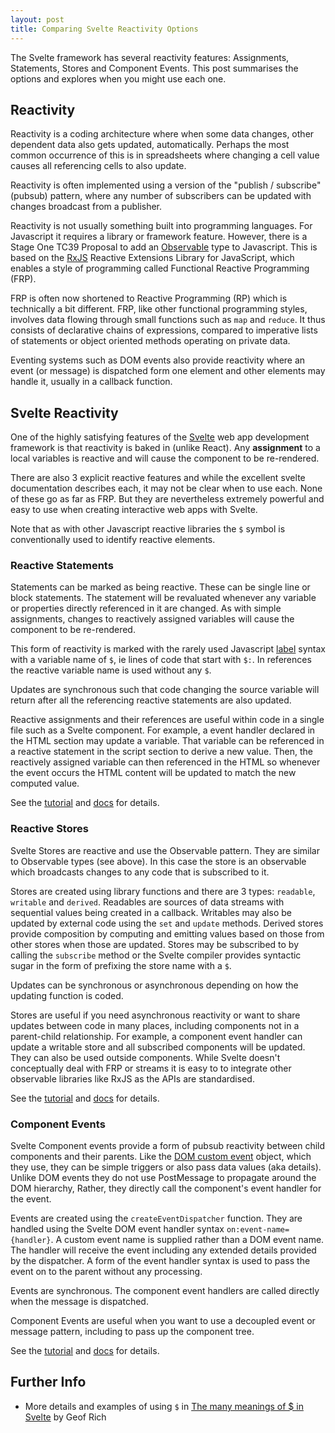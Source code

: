 ```yaml
---
layout: post
title: Comparing Svelte Reactivity Options
---
```


<div class="message"> The Svelte framework has several reactivity features: Assignments, Statements, Stores and Component Events. This post summarises the options and explores when you might use each one.
</div>

## Reactivity

Reactivity is a coding architecture where when some data changes, other dependent data also gets updated, automatically. Perhaps the most common occurrence of this is in spreadsheets where changing a cell value causes all referencing cells to also update.

Reactivity is often implemented using a version of the "publish / subscribe" (pubsub) pattern, where any number of subscribers can be updated with changes broadcast from a publisher.

Reactivity is not usually something built into programming languages. For Javascript it requires a library or framework feature. However, there is a Stage One TC39 Proposal to add an [Observable](https://github.com/tc39/proposal-observable) type to Javascript. This is based on the [RxJS](https://rxjs.dev/) Reactive Extensions Library for JavaScript, which enables a style of programming called Functional Reactive Programming (FRP).

FRP is often now shortened to Reactive Programming (RP) which is technically a bit different. FRP, like other functional programming styles, involves data flowing through small functions such as `map` and `reduce`. It thus consists of declarative chains of expressions, compared to imperative lists of statements or object oriented methods operating on private data.

Eventing systems such as DOM events also provide reactivity where an event (or message) is dispatched form one element and other elements may handle it, usually in a callback function.
## Svelte Reactivity

One of the highly satisfying features of the [Svelte](https://svelte.dev/) web app development framework is that reactivity is baked in (unlike React). Any **assignment** to a local variables is reactive and will cause the component to be re-rendered.

There are also 3 explicit reactive features and while the excellent svelte documentation describes each, it may not be clear when to use each. None of these go as far as FRP. But they are nevertheless extremely powerful and easy to use when creating interactive web apps with Svelte.

Note that as with other Javascript reactive libraries the `$` symbol is conventionally used to identify reactive elements.

### Reactive Statements

Statements can be marked as being reactive. These can be single line or block statements. The statement will be revaluated whenever any variable or properties directly referenced in it are changed. As with simple assignments, changes to reactively assigned variables will cause the component to be re-rendered.

This form of reactivity is marked with the rarely used Javascript [label](https://developer.mozilla.org/en-US/docs/Web/JavaScript/Reference/Statements/label) syntax with a variable name of `$`, ie lines of code that start with `$:`. In references the reactive variable name is used without any `$`.

Updates are synchronous such that code changing the source variable will return after all the referencing reactive statements are also updated.

Reactive assignments and their references are useful within code in a single file such as a Svelte component. For example, a event handler declared in the HTML section may update a variable.  That variable can be referenced in a reactive statement in the script section to derive a new value. Then, the reactively assigned variable can then referenced in the HTML so whenever the event occurs the HTML content will be updated to match the new computed value.

See the [tutorial](https://svelte.dev/tutorial/reactive-assignments) and [docs](https://svelte.dev/docs#component-format-script-2-assignments-are-reactive) for details.

### Reactive Stores

Svelte Stores are reactive and use the Observable pattern. They are similar to Observable types (see above). In this case the store is an observable which broadcasts changes to any code that is subscribed to it.

Stores are created using library functions and there are 3 types: `readable`, `writable` and `derived`. Readables are sources of data streams with sequential values being created in a callback. Writables may also be updated by external code using the `set` and `update` methods. Derived stores provide composition by computing and emitting values based on those from other stores when those are updated. Stores may be subscribed to by calling the `subscribe` method or the Svelte compiler provides syntactic sugar in the form of prefixing the store name with a `$`.

Updates can be synchronous or asynchronous depending on how the updating function is coded.

Stores are useful if you need asynchronous reactivity or want to share updates between code in many places, including components not in a parent-child relationship. For example, a component event handler can update a writable store and all subscribed components will be updated. They can also be used outside components. While Svelte doesn't conceptually deal with FRP or streams it is easy to to integrate other observable libraries like RxJS as the APIs are standardised.

See the [tutorial](https://svelte.dev/tutorial/writable-stores) and [docs](https://svelte.dev/docs#run-time-svelte-store) for details.

### Component Events

Svelte Component events provide a form of pubsub reactivity between child components and their parents. Like the [DOM custom event](https://developer.mozilla.org/en-US/docs/Web/API/CustomEvent) object, which they use, they can be simple triggers or also pass data values (aka details). Unlike DOM events they do not use PostMessage to propagate around the DOM hierarchy, Rather, they directly call the component's event handler for the event.

Events are created using the `createEventDispatcher` function. They are handled using the Svelte DOM event handler syntax `on:event-name={handler}`. A custom event name is supplied rather than a DOM event name. The handler will receive the event including any extended details provided by the dispatcher. A form of the event handler syntax is used to pass the event on to the parent without any processing.

Events are synchronous. The component event handlers are called directly when the message is dispatched.

Component Events are useful when you want to use a decoupled event or message pattern, including to pass up the component tree.

See the [tutorial](https://svelte.dev/tutorial/component-events) and [docs](https://svelte.dev/docs#run-time-svelte-createeventdispatcher) for details.

## Further Info

- More details and examples of using `$` in [The many meanings of $ in Svelte](https://geoffrich.net/posts/svelte-$-meanings/) by Geof Rich
